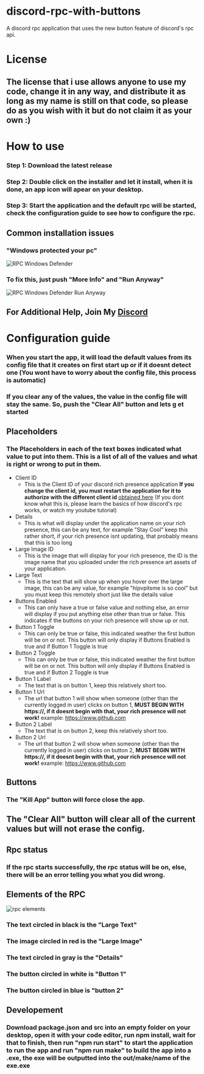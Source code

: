 # discord-rpc-with-buttons
A discord rpc application that uses the new button feature of discord's rpc api.

# License 
## The license that i use allows anyone to use my code, change it in any way, and distribute it as long as my name is still on that code, so please do as you wish with it but do not claim it as your own :)

# How to use

### Step 1: Download the latest release
### Step 2: Double click on the installer and let it install, when it is done, an app icon will apear on your desktop.
### Step 3: Start the application and the default rpc will be started, check the configuration guide to see how to configure the rpc.

## Common installation issues

### "Windows protected your pc"
![RPC Windows Defender](https://hipvpitsme.github.io/discord-rpc-with-buttons/images/protected%20pc.png)
### To fix this, just push "More Info" and "Run Anyway"
![RPC Windows Defender Run Anyway](https://hipvpitsme.github.io/discord-rpc-with-buttons/images/protected%20pc%20run%20anyway.png)

## For Additional Help, Join My [Discord](https://discord.gg/sjQXh8jRtK)

# Configuration guide
### When you start the app, it will load the default values from its config file that it creates on first start up or if it doesnt detect one (You wont have to worry about the config file, this process is automatic)
### If you clear any of the values, the value in the config file will stay the same. So, push the "Clear All" button and lets g et started

## Placeholders 
### The Placeholders in each of the text boxes indicated what value to put into them. This is a list of all of the values and what is right or wrong to put in them.
* Client ID
  * This is the Client ID of your discord rich presence application **If you change the client id, you must restart the application for it to authorize with the different client id** [obtained here](https://discord.com/developers/applications) (If you dont know what this is, please learn    the basics of how discord's rpc works, or watch my youtube tutorial)
* Details
  * This is what will display under the application name on your rich presence, this can be any text, for example "Stay Cool" keep this rather short, if your rich presence isnt updating, that probably means that this is too long
* Large Image ID
  * This is the image that will display for your rich presence, the ID is the image name that you uploaded under the rich presence art assets of your application.
* Large Text
  * This is the text that will show up when you hover over the large image, this can be any value, for example "hipvpitsme is so cool" but you must keep this remotely short just like the details value
* Buttons Enabled
  * This can only have a true or false value and nothing else, an error will display if you put anything else other than true or false. This indicates if the buttons on your rich presence will show up or not.
* Button 1 Toggle
  * This can only be true or false, this indicated weather the first button will be on or not. This button will only display if Buttons Enabled is true and if Button 1 Toggle is true
* Button 2 Toggle
  * This can only be true or false, this indicated weather the first button will be on or not. This button will only display if Buttons Enabled is true and if Button 2 Toggle is true
* Button 1 Label
  * The text that is on button 1, keep this relatively short too. 
* Button 1 Url
  * The url that button 1 will show when someone (other than the currently logged in user) clicks on button 1, **MUST BEGIN WITH https://, if it doesnt begin with that, your rich presence will not work!** example: https://www.github.com
* Button 2 Label
  * The text that is on button 2, keep this relatively short too. 
* Button 2 Url
  * The url that button 2 will show when someone (other than the currently logged in user) clicks on button 2, **MUST BEGIN WITH https://, if it doesnt begin with that, your rich presence will not work!** example: https://www.github.com
  
## Buttons
### The "Kill App" button will force close the app.
## The "Clear All" button will clear all of the current values but will not erase the config.

## Rpc status
### If the rpc starts successfully, the rpc status will be on, else, there will be an error telling you what you did wrong.

## Elements of the RPC
![rpc elements](https://hipvpitsme.github.io/discord-rpc-with-buttons/images/rpc%20example.png)
### The text circled in black is the "Large Text"
### The image circled in red is the "Large Image"
### The text circled in gray is the "Details"
### The button circled in white is "Button 1"
### The button circled in blue is "button 2"

## Developement
### Download package.json and src into an empty folder on your desktop, open it with your code editor, run npm install, wait for that to finish, then run "npm run start" to start the application to run the app and run "npm run make" to build the app into a .exe, the exe will be outputted into the out/make/name of the exe.exe
